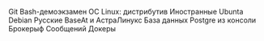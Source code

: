 Git Bash-демоэкзамен
OC Linux: дистрибутив Иностранные Ubunta Debian Русские BaseAt и АстраЛинукс
База данных Postgre из консоли
Брокерыф Сообщений
Докеры

